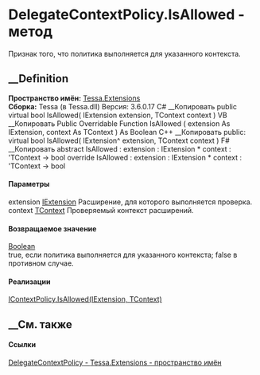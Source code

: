 # DelegateContextPolicy<TContext>.IsAllowed - метод
Признак того, что политика выполняется для указанного контекста.
## __Definition
 **Пространство имён:** [Tessa.Extensions](N_Tessa_Extensions.htm)  
 **Сборка:** Tessa (в Tessa.dll) Версия: 3.6.0.17
C# __Копировать
     public virtual bool IsAllowed(
    	IExtension extension,
    	TContext context
    )
VB __Копировать
     Public Overridable Function IsAllowed ( 
    	extension As IExtension,
    	context As TContext
    ) As Boolean
C++ __Копировать
     public:
    virtual bool IsAllowed(
    	IExtension^ extension, 
    	TContext context
    )
F# __Копировать
     abstract IsAllowed : 
            extension : IExtension * 
            context : 'TContext -> bool 
    override IsAllowed : 
            extension : IExtension * 
            context : 'TContext -> bool 
#### Параметры
extension [IExtension](T_Tessa_Extensions_IExtension.htm)
    Расширение, для которого выполняется проверка.
context [TContext](T_Tessa_Extensions_DelegateContextPolicy_1.htm)
    Проверяемый контекст расширений.
#### Возвращаемое значение
[Boolean](https://learn.microsoft.com/dotnet/api/system.boolean)  
true, если политика выполняется для указанного контекста; false в противном
случае.
#### Реализации
[IContextPolicy<TContext>.IsAllowed(IExtension,
TContext)](M_Tessa_Extensions_IContextPolicy_1_IsAllowed.htm)  
##  __См. также
#### Ссылки
[DelegateContextPolicy<TContext> \-
](T_Tessa_Extensions_DelegateContextPolicy_1.htm)
[Tessa.Extensions - пространство имён](N_Tessa_Extensions.htm)
